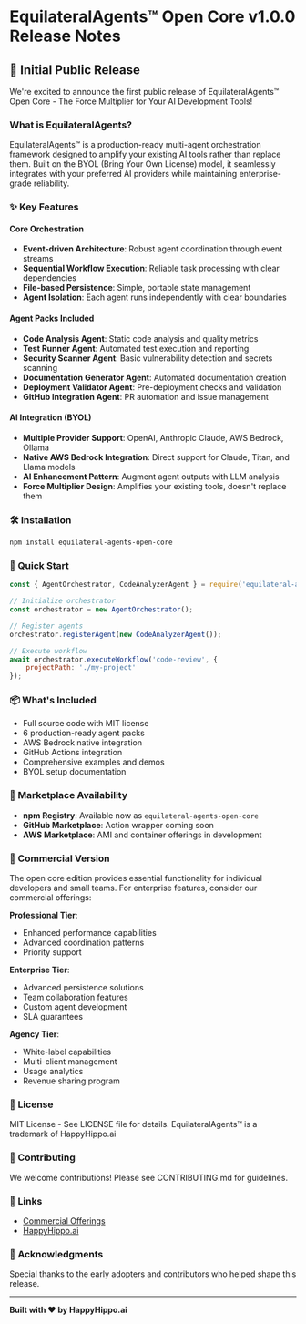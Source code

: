 # EquilateralAgents™ Open Core v1.0.0 Release Notes

## 🚀 Initial Public Release

We're excited to announce the first public release of EquilateralAgents™ Open Core - The Force Multiplier for Your AI Development Tools!

### What is EquilateralAgents?

EquilateralAgents™ is a production-ready multi-agent orchestration framework designed to amplify your existing AI tools rather than replace them. Built on the BYOL (Bring Your Own License) model, it seamlessly integrates with your preferred AI providers while maintaining enterprise-grade reliability.

### ✨ Key Features

#### Core Orchestration
- **Event-driven Architecture**: Robust agent coordination through event streams
- **Sequential Workflow Execution**: Reliable task processing with clear dependencies
- **File-based Persistence**: Simple, portable state management
- **Agent Isolation**: Each agent runs independently with clear boundaries

#### Agent Packs Included
- **Code Analysis Agent**: Static code analysis and quality metrics
- **Test Runner Agent**: Automated test execution and reporting
- **Security Scanner Agent**: Basic vulnerability detection and secrets scanning
- **Documentation Generator Agent**: Automated documentation creation
- **Deployment Validator Agent**: Pre-deployment checks and validation
- **GitHub Integration Agent**: PR automation and issue management

#### AI Integration (BYOL)
- **Multiple Provider Support**: OpenAI, Anthropic Claude, AWS Bedrock, Ollama
- **Native AWS Bedrock Integration**: Direct support for Claude, Titan, and Llama models
- **AI Enhancement Pattern**: Augment agent outputs with LLM analysis
- **Force Multiplier Design**: Amplifies your existing tools, doesn't replace them

### 🛠 Installation

```bash
npm install equilateral-agents-open-core
```

### 🚦 Quick Start

```javascript
const { AgentOrchestrator, CodeAnalyzerAgent } = require('equilateral-agents-open-core');

// Initialize orchestrator
const orchestrator = new AgentOrchestrator();

// Register agents
orchestrator.registerAgent(new CodeAnalyzerAgent());

// Execute workflow
await orchestrator.executeWorkflow('code-review', {
    projectPath: './my-project'
});
```

### 📦 What's Included

- Full source code with MIT license
- 6 production-ready agent packs
- AWS Bedrock native integration
- GitHub Actions integration
- Comprehensive examples and demos
- BYOL setup documentation

### 🔄 Marketplace Availability

- **npm Registry**: Available now as `equilateral-agents-open-core`
- **GitHub Marketplace**: Action wrapper coming soon
- **AWS Marketplace**: AMI and container offerings in development

### 🏢 Commercial Version

The open core edition provides essential functionality for individual developers and small teams. For enterprise features, consider our commercial offerings:

**Professional Tier**:
- Enhanced performance capabilities
- Advanced coordination patterns
- Priority support

**Enterprise Tier**:
- Advanced persistence solutions
- Team collaboration features
- Custom agent development
- SLA guarantees

**Agency Tier**:
- White-label capabilities
- Multi-client management
- Usage analytics
- Revenue sharing program

### 📝 License

MIT License - See LICENSE file for details.
EquilateralAgents™ is a trademark of HappyHippo.ai

### 🤝 Contributing

We welcome contributions! Please see CONTRIBUTING.md for guidelines.

### 🔗 Links

- [Commercial Offerings](https://equilateral.ai)
- [HappyHippo.ai](https://happyhippo.ai)

### 🙏 Acknowledgments

Special thanks to the early adopters and contributors who helped shape this release.

---

**Built with ❤️ by HappyHippo.ai**
